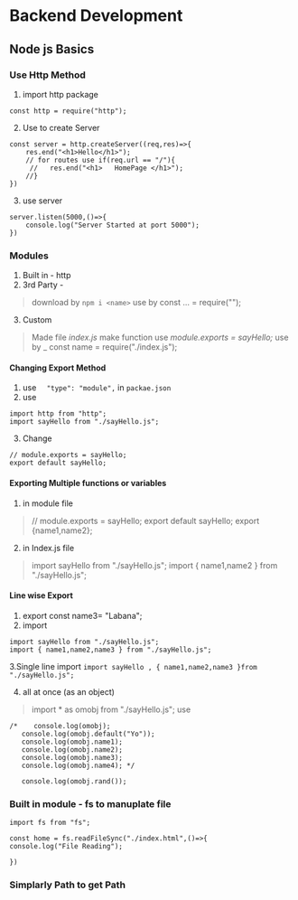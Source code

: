 # Backend Development

## Node js Basics 

### Use Http Method

1. import http package

`const http = require("http");`

2. Use to create Server

```
const server = http.createServer((req,res)=>{
    res.end("<h1>Hello</h1>");
    // for routes use if(req.url == "/"){
     //   res.end("<h1>   HomePage </h1>");
    //}
})
```

3. use server
```
server.listen(5000,()=>{
    console.log("Server Started at port 5000");
})
```

### Modules 
1. Built in - http
2. 3rd Party - 
> download by `npm i <name>`
> use by const ... = require("");
3. Custom 
> Made file *index.js*
> make function
> use _module.exports = sayHello;_
> use by _ const name = require("./index.js");

#### Changing Export Method
1. use `  "type": "module",` in `packae.json `
2. use 
```
import http from "http";
import sayHello from "./sayHello.js";
```
3. Change 

```
// module.exports = sayHello;
export default sayHello;
```



#### Exporting Multiple functions or variables

1. in module file
> // module.exports = sayHello;
> export default sayHello;
> export {name1,name2};

2. in Index.js file
> import sayHello from "./sayHello.js";
> import { name1,name2 } from "./sayHello.js";

#### Line wise Export

1. export const name3= "Labana";
2. import 
```
import sayHello from "./sayHello.js";
import { name1,name2,name3 } from "./sayHello.js";
```
3.Single line import
`import sayHello , { name1,name2,name3 }from "./sayHello.js";`

4. all at once (as an object)
> import * as omobj from "./sayHello.js";
> use 
```
/*    console.log(omobj);
   console.log(omobj.default("Yo"));
   console.log(omobj.name1);
   console.log(omobj.name2);
   console.log(omobj.name3);
   console.log(omobj.name4); */

   console.log(omobj.rand());
```

### Built in module - fs to manuplate file
`import fs from "fs";`
```
const home = fs.readFileSync("./index.html",()=>{
console.log("File Reading");

})
```
### Simplarly Path to get Path 